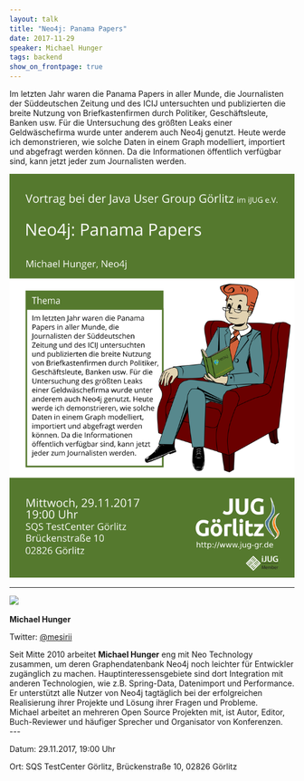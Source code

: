```yaml
---
layout: talk
title: "Neo4j: Panama Papers"
date: 2017-11-29
speaker: Michael Hunger
tags: backend
show_on_frontpage: true
---
```


Im letzten Jahr waren die Panama Papers in aller Munde, die Journalisten der Süddeutschen Zeitung und des ICIJ untersuchten und publizierten die breite Nutzung von Briefkastenfirmen durch Politiker, Geschäftsleute, Banken usw. Für die Untersuchung des größten Leaks einer Geldwäschefirma wurde unter anderem auch Neo4j genutzt. Heute werde ich demonstrieren, wie solche Daten in einem Graph modelliert, importiert und abgefragt werden können. Da die Informationen öffentlich verfügbar sind, kann jetzt jeder zum Journalisten werden.

<img class="event-poster" src="/images/plakat_2017_11.png">

---
<div class="speaker-info">
  <div class="short-info">
    <img src="https://s3.amazonaws.com/dev.assets.neo4j.com/wp-content/uploads/MichaelHunger-300x300.png">
    <p><strong>Michael Hunger</strong></p>
    <p>Twitter: <a href="https://twitter.com/mesirii">@mesirii</a></p>
  </div>
  <div class="description">
    Seit Mitte 2010 arbeitet <strong>Michael Hunger</strong> eng mit Neo Technology zusammen, um deren Graphendatenbank Neo4j noch leichter für Entwickler zugänglich zu machen. Hauptinteressensgebiete sind dort Integration mit anderen Technologien, wie z.B. Spring-Data, Datenimport und Performance. Er unterstützt alle Nutzer von Neo4j tagtäglich bei der erfolgreichen Realisierung ihrer Projekte und Lösung ihrer Fragen und Probleme.
    <br/>
    Michael arbeitet an mehreren Open Source Projekten mit, ist Autor, Editor, Buch-Reviewer und häufiger Sprecher und Organisator von Konferenzen.  
  </div>
</div>
---

Datum: 29.11.2017, 19:00 Uhr

Ort: SQS TestCenter Görlitz, Brückenstraße 10, 02826 Görlitz
